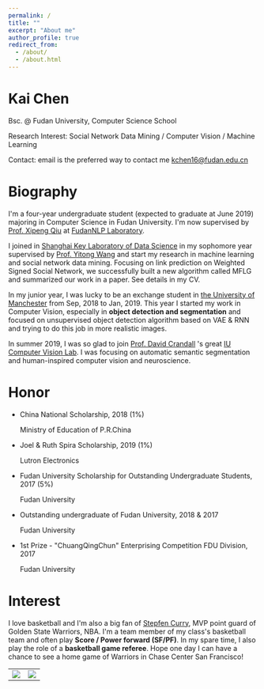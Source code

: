 ```yaml
---
permalink: /
title: ""
excerpt: "About me"
author_profile: true
redirect_from: 
  - /about/
  - /about.html
---
```


# Kai Chen

Bsc. @ Fudan University, Computer Science School

Research Interest: Social Network Data Mining / Computer Vision / Machine Learning

Contact: email is the preferred way to contact me [kchen16@fudan.edu.cn](<mailto:kchen16@fudan.edu.cn>)



# Biography

I'm a four-year undergraduate student (expected to graduate at June 2019) majoring in Computer Science in Fudan University. I'm now supervised by [Prof. Xipeng Qiu](<http://homepage.fudan.edu.cn/xpqiu/>) at [FudanNLP Laboratory](<https://github.com/FudanNLP>). 

I joined in [Shanghai Key Laboratory of Data Science](https://datascience.fudan.edu.cn/) in my sophomore year supervised by [Prof. Yitong Wang](https://datascience.fudan.edu.cn/e1/64/c13398a123236/page.htm) and start my research in machine learning and social network data mining. Focusing on link prediction on Weighted Signed Social Network, we successfully built a new algorithm called MFLG and summarized our work in a paper. See details in my CV.

In my junior year, I was lucky to be an exchange student in [the University of Manchester](http://www.cs.manchester.ac.uk/) from Sep, 2018 to Jan, 2019. This year I started my work in Computer Vision, especially in **object detection and segmentation** and focused on unsupervised object detection algorithm based on VAE & RNN and trying to do this job in more realistic images. 

In summer 2019, I was so glad to join [Prof. David Crandall](https://cs.indiana.edu/~djcran/) 's great [IU Computer Vision Lab](http://vision.soic.indiana.edu/people/). I was focusing on automatic semantic segmentation and human-inspired computer vision and neuroscience.



# Honor

- China National Scholarship, 2018 (1%)
  
  Ministry of Education of P.R.China

- Joel & Ruth Spira Scholarship, 2019 (1%)
  
  Lutron Electronics

- Fudan University Scholarship for Outstanding Undergraduate Students, 2017 (5%)
  
  Fudan University

- Outstanding undergraduate of Fudan University, 2018 & 2017
  
  Fudan University

- 1st Prize - "ChuangQingChun" Enterprising Competition FDU Division, 2017
  
  Fudan University



# Interest

I love basketball and I'm also a big fan of [Stepfen Curry](https://zh.wikipedia.org/wiki/%E6%96%AF%E8%92%82%E8%8A%AC%C2%B7%E7%A7%91%E9%87%8C), MVP point guard of Golden State Warriors, NBA. I'm a team member of my class's basketball team and often play **Score / Power forward (SF/PF)**. In my spare time, I also play the role of a **basketball game referee**. Hope one day I can have a chance to see a home game of Warriors in Chase Center San Francisco!

<table>
<tr>
<td>
<a><img src="https://kaichen1998.github.io/images/about/1.jpg"></a>
</td>
<td>
<a><img src="https://kaichen1998.github.io/images/about/2.jpg"></a>
</td>
</tr>
</table>

